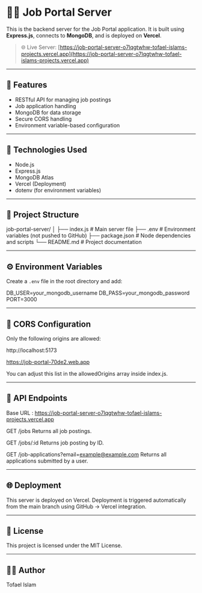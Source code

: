 # 🧑‍💼 Job Portal Server

This is the backend server for the Job Portal application. It is built using **Express.js**, connects to **MongoDB**, and is deployed on **Vercel**.

> 🌐 Live Server: [https://job-portal-server-o7lqgtwhw-tofael-islams-projects.vercel.app](https://job-portal-server-o7lqgtwhw-tofael-islams-projects.vercel.app)

---

## 🚀 Features

- RESTful API for managing job postings
- Job application handling
- MongoDB for data storage
- Secure CORS handling
- Environment variable-based configuration

---

## 🧾 Technologies Used

- Node.js
- Express.js
- MongoDB Atlas
- Vercel (Deployment)
- dotenv (for environment variables)

---

## 📂 Project Structure

job-portal-server/
│
├── index.js # Main server file
├── .env # Environment variables (not pushed to GitHub)
├── package.json # Node dependencies and scripts
└── README.md # Project documentation


---

## ⚙️ Environment Variables

Create a `.env` file in the root directory and add:

DB_USER=your_mongodb_username
DB_PASS=your_mongodb_password
PORT=3000


---

## 🔐 CORS Configuration
Only the following origins are allowed:

http://localhost:5173

https://job-portal-70de2.web.app

You can adjust this list in the allowedOrigins array inside index.js.


---

## 📡 API Endpoints
Base URL : https://job-portal-server-o7lqgtwhw-tofael-islams-projects.vercel.app

GET /jobs
Returns all job postings.

GET /jobs/:id
Returns job posting by ID.

GET /job-applications?email=example@example.com
Returns all applications submitted by a user.

---

## 🌐 Deployment
This server is deployed on Vercel. Deployment is triggered automatically from the main branch using GitHub → Vercel integration.

---

## 📄 License
This project is licensed under the MIT License.

---

## 👨‍💻 Author
Tofael Islam
